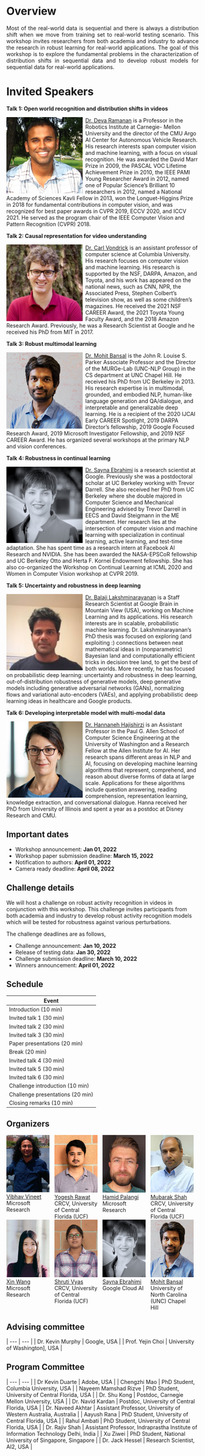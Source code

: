 

# Overview
<div style="text-align: justify">
Most of the real-world data is sequential and there is always a distribution shift when we move from training set to real-world testing scenario. This workshop invites researchers from both academia and industry to advance the research in robust learning for real-world applications. The goal of this workshop is to explore the fundamental problems in the characterization of distribution shifts in sequential data and to develop robust models for sequential data for real-world applications.
</div>

# Invited Speakers
**Talk 1: Open world recognition and distribution shifts in videos**

<img style="float: left;margin-right: 7px;" src="pics/devaramanan.jpg" alt="Deva Ramanan" width="200"/>

[Dr. Deva Ramanan]("http://www.cs.cmu.edu/~deva/") is a Professor in the Robotics Institute at Carnegie- Mellon University and the director of the CMU Argo AI Center for Autonomous Vehicle Research. His research interests span computer vision and machine learning, with a focus on visual recognition. He was awarded the David Marr Prize in 2009, the PASCAL VOC Lifetime Achievement Prize in 2010, the IEEE PAMI Young Researcher Award in 2012, named one of Popular Science’s Brilliant 10 researchers in 2012, named a National Academy of Sciences Kavli Fellow in 2013, won the Longuet-Higgins Prize in 2018 for fundamental contributions in computer vision, and was recognized for best paper awards in CVPR 2019, ECCV 2020, and ICCV 2021. He served as the program chair of the IEEE Computer Vision and Pattern Recognition (CVPR) 2018.

**Talk 2: Causal representation for video understanding**

<img style="float: left;margin-right: 7px;" src="pics/carlvondrick.jpg" alt="Carl Vondrick" width="200"/>

[Dr. Carl Vondrick]("https://datascience.columbia.edu/people/carl-vondrick/") is an assistant professor of computer science at Columbia University. His research focuses on computer vision and machine learning. His research is supported by the NSF, DARPA, Amazon, and Toyota, and his work has appeared on the national news, such as CNN, NPR, the Associated Press, Stephen Colbert’s television show, as well as some children’s magazines. He received the 2021 NSF CAREER Award, the 2021 Toyota Young Faculty Award, and the 2018 Amazon Research Award. Previously, he was a Research Scientist at Google and he received his PhD from MIT in 2017.

**Talk 3: Robust multimodal learning**

<img style="float: left;margin-right: 7px;" src="pics/mohitbansal.png" alt="Mohit Bansal" width="200"/>

[Dr. Mohit Bansal]("https://www.cs.unc.edu/~mbansal/") is the John R. Louise S. Parker Associate Professor and the Director of the MURGe-Lab (UNC-NLP Group) in the CS department at UNC Chapel Hill. He received his PhD from UC Berkeley in 2013. His research expertise is in multimodal, grounded, and embodied NLP, human-like language generation and QA/dialogue, and interpretable and generalizable deep learning. He is a recipient of the 2020 IJCAI Early CAREER Spotlight, 2019 DARPA Director’s fellowship, 2019 Google Focused Research Award, 2019 Microsoft Investigator Fellowship, and 2019 NSF CAREER Award. He has organized several workshops at the primary NLP and vision conferences.

**Talk 4: Robustness in continual learning**

<img style="float: left;margin-right: 7px;" src="pics/saynaebrahimi.jpg" alt="Sayna Ebrahimi" width="200"/>

[Dr. Sayna Ebrahimi]("https://saynaebrahimi.github.io/") is a research scientist at Google. Previously she was a postdoctoral scholar at UC Berkeley working with Trevor Darrell. She also received her PhD from UC Berkeley where she double majored in Computer Science and Mechanical Engineering advised by Trevor Darrell in EECS and David Steigmann in the ME department. Her research lies at the intersection of computer vision and machine learning with specialization in continual learning, active learning, and test-time adaptation. She has spent time as a research intern at Facebook AI Research and NVIDIA. She has been awarded the NASA-EPSCoR fellowship and UC Berkeley Otto and Herta F. Kornei Endowment fellowship. She has also co-organized the Workshop on Continual Learning at ICML 2020 and Women in Computer Vision workshop at CVPR 2019.

**Talk 5: Uncertainty and robustness in deep learning**

<img style="float: left;margin-right: 7px;" src="pics/balajilaxminarayan.jpg" alt="Balaji Lakshminarayanan" width="200"/>

[Dr. Balaji Lakshminarayanan]("http://www.gatsby.ucl.ac.uk/~balaji/") is a Staff Research Scientist at Google Brain in Mountain View (USA), working on Machine Learning and its applications. His research interests are in scalable, probabilistic machine learning. Dr. Lakshminarayanan’s PhD thesis was focused on exploring (and exploiting :) connections between neat mathematical ideas in (nonparametric) Bayesian land and computationally efficient tricks in decision tree land, to get the best of both worlds. More recently, he has focused on probabilistic deep learning: uncertainty and robustness in deep learning, out-of-distribution robustness of generative models, deep generative models including generative adversarial networks (GANs), normalizing flows and variational auto-encoders (VAEs), and applying probabilistic deep learning ideas in healthcare and Google products.

**Talk 6: Developing interpretable model with multi-modal data**

<img style="float: left;margin-right: 7px;" src="pics/hanna_portrait.jpg" alt="Hannaneh Hajishirzi" width="200"/>

[Dr. Hannaneh Hajishirzi]("http://www.gatsby.ucl.ac.uk/~balaji/") is an Assistant Professor in the Paul G. Allen School of Computer Science Engineering at the University of Washington and a Research Fellow at the Allen Institute for AI. Her research spans different areas in NLP and AI, focusing on developing machine learning algorithms that represent, comprehend, and reason about diverse forms of data at large scale. Applications for these algorithms include question answering, reading comprehension, representation learning, knowledge extraction, and conversational dialogue. Hanna received her PhD from University of Illinois and spent a year as a postdoc at Disney Research and CMU.


## Important dates
- Workshop announcement: <strong>Jan 01, 2022</strong>
- Workshop paper submission deadline: <strong>March 15, 2022</strong>
- Notification to authors: <strong>April 01, 2022</strong>
- Camera ready deadline: <strong>April 08, 2022</strong>

## Challenge details
We will host a challenge on robust activity recognition in videos in conjunction with this workshop.
This challenge invites participants from both academia and industry to develop robust activity
recognition models which will be tested for robustness against various perturbations.

The challenge deadlines are as follows,
- Challenge announcement: <strong>Jan 10, 2022</strong>
- Release of testing data: <strong>Jan 30, 2022</strong>
- Challenge submission deadline: <strong>March 10, 2022</strong>
- Winners announcement: <strong>April 01, 2022</strong>

## Schedule

| Event |
| ----- |
| Introduction (10 min) |
| Invited talk 1 (30 min) |
| Invited talk 2 (30 min) |
| Invited talk 3 (30 min) |
| Paper presentations (20 min) |
| Break (20 min) |
| Invited talk 4 (30 min) |
| Invited talk 5 (30 min) |
| Invited talk 6 (30 min) |
| Challenge introduction (10 min) |
| Challenge presentations (20 min) |
| Closing remarks (10 min) |


## Organizers
<div style="display: flex">
  <div style="width:22.5%">
    <a href="http://vibhavvineet.info">
    <img alt="Vibhav Vineet" src="pics/vibhav.png">
    </a><br>
    <a href="http://vibhavvineet.info">Vibhav Vineet</a><br>
    Microsoft Research
  </div>
  
  <div style="width:2.5%">
  </div>
   
  <div style="width:22.5%">
    <a href="https://www.crcv.ucf.edu/person/rawat/">
    <img alt="Yogesh Rawat" src="pics/rawat.jpg">
    </a><br>
  <a href="https://www.crcv.ucf.edu/person/rawat/">Yogesh Rawat</a><br>
    CRCV, University of Central Florida (UCF)
  </div>
  
  <div style="width:2.5%">
  </div>
   
  <div style="width:22.5%">
    <a href="https://www.microsoft.com/en-us/research/people/hpalangi">
    <img alt="Hamid Palangi" src="pics/hamid_palangi.jpg">
    </a><br>
  <a href="https://www.microsoft.com/en-us/research/people/hpalangi">Hamid Palangi</a><br>
    Microsoft Research
  </div>
  
  <div style="width:2.5%">
  </div>
   
  <div style="width:22.5%">
    <a href="https://www.crcv.ucf.edu/person/mubarak-shah">
    <img alt="Mubarak Shah" src="pics/dr_Shah.jpg">
    </a><br>
  <a href="https://www.crcv.ucf.edu/person/mubarak-shah">Mubarak Shah</a><br>
    CRCV, University of Central Florida (UCF)
  </div>
</div>

<div style="display: flex">
  <div style="width:22.5%">
    <a href="https://xinw.ai/">
    <img alt="Xin Wang" src="pics/xinwang.jpg">
    </a><br>
    <a href="https://xinw.ai/">Xin Wang</a><br>
    Microsoft Research
  </div>
  
  <div style="width:2.5%">
  </div>
  
  <div style="width:22.5%">
    <a href="https://scholar.google.com/citations?user=15YqUQUAAAAJ&hl=en&oi=ao">
    <img alt="Shruti Vyas" src="pics/shruti.jpg">
    </a><br>
  <a href="https://scholar.google.com/citations?user=15YqUQUAAAAJ&hl=en&oi=ao">Shruti Vyas</a><br>
    CRCV, University of Central Florida (UCF)
  </div>

  <div style="width:2.5%">
  </div>
  
  <div style="width:22.5%">
    <a href="https://saynaebrahimi.github.io">
    <img alt="Sayna Ebrahimi" src="pics/sayna2.jpg">
    </a><br>
  <a href="https://saynaebrahimi.github.io">Sayna Ebrahimi</a><br>
    Google Cloud AI
  </div>
  
  <div style="width:2.5%">
  </div>
  
  <div style="width:22.5%">
    <a href="https://www.cs.unc.edu/~mbansal">
    <img alt="Mohit Bansal" src="pics/bansal2.png">
    </a><br>
  <a href="https://www.cs.unc.edu/~mbansal">Mohit Bansal</a><br>
    University of North Carolina (UNC) Chapel Hill
  </div>
</div>


## Advising committee

| --- | --- |
| Dr. Kevin Murphy | Google, USA  |
| Prof. Yejin Choi | University of Washington], USA |


## Program Committee

| --- | --- |
| Dr Kevin Duarte | Adobe, USA |
| Chengzhi Mao | PhD Student, Columbia University, USA |
| Nayeem Mamshad Rizve | PhD Student, University of Central Florida, USA |
| Dr. Shu Kong | Postdoc, Carnegie Mellon University, USA |
| Dr. Navid Kardan | Postdoc, University of Central Florida, USA |
| Dr. Naveed Akhtar | Assistant Professor, University of Western Australia, Australia |
| Aayush Rana | PhD Student, University of Central Florida, USA |
| Rahul Ambati | PhD Student, University of Central Florida, USA |
| Dr. Rajiv Shah | Assistant Professor, Indraprastha Institute of Information Technology Delhi, India |
| Xu Ziwei | PhD Student, National University of Singapore, Singapore |
| Dr. Jack Hessel | Research Scientist, AI2, USA |





